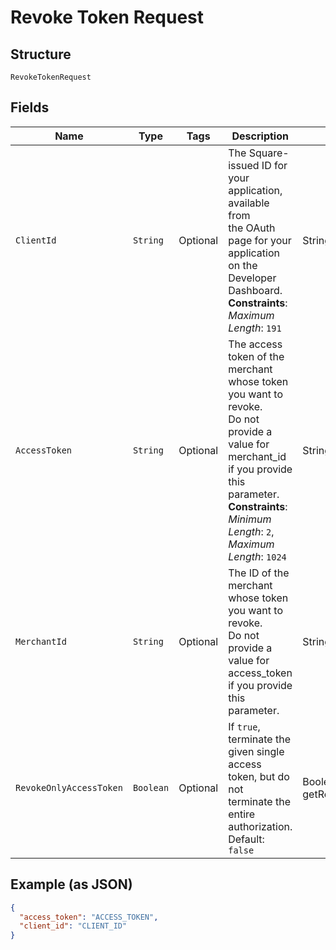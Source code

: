 
# Revoke Token Request

## Structure

`RevokeTokenRequest`

## Fields

| Name | Type | Tags | Description | Getter |
|  --- | --- | --- | --- | --- |
| `ClientId` | `String` | Optional | The Square-issued ID for your application, available from<br>the OAuth page for your application on the Developer Dashboard.<br>**Constraints**: *Maximum Length*: `191` | String getClientId() |
| `AccessToken` | `String` | Optional | The access token of the merchant whose token you want to revoke.<br>Do not provide a value for merchant_id if you provide this parameter.<br>**Constraints**: *Minimum Length*: `2`, *Maximum Length*: `1024` | String getAccessToken() |
| `MerchantId` | `String` | Optional | The ID of the merchant whose token you want to revoke.<br>Do not provide a value for access_token if you provide this parameter. | String getMerchantId() |
| `RevokeOnlyAccessToken` | `Boolean` | Optional | If `true`, terminate the given single access token, but do not<br>terminate the entire authorization.<br>Default: `false` | Boolean getRevokeOnlyAccessToken() |

## Example (as JSON)

```json
{
  "access_token": "ACCESS_TOKEN",
  "client_id": "CLIENT_ID"
}
```

